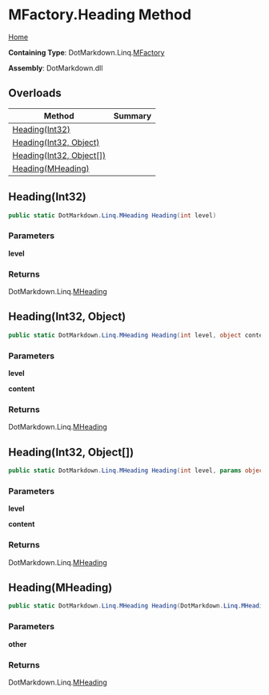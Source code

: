 # MFactory\.Heading Method

[Home](../../../../README.md)

**Containing Type**: DotMarkdown\.Linq\.[MFactory](../README.md)

**Assembly**: DotMarkdown\.dll

## Overloads

| Method | Summary |
| ------ | ------- |
| [Heading(Int32)](#DotMarkdown_Linq_MFactory_Heading_System_Int32_) | |
| [Heading(Int32, Object)](#DotMarkdown_Linq_MFactory_Heading_System_Int32_System_Object_) | |
| [Heading(Int32, Object\[\])](#DotMarkdown_Linq_MFactory_Heading_System_Int32_System_Object___) | |
| [Heading(MHeading)](#DotMarkdown_Linq_MFactory_Heading_DotMarkdown_Linq_MHeading_) | |

## Heading\(Int32\) <a name="DotMarkdown_Linq_MFactory_Heading_System_Int32_"></a>

```csharp
public static DotMarkdown.Linq.MHeading Heading(int level)
```

### Parameters

**level**

### Returns

DotMarkdown\.Linq\.[MHeading](../../MHeading/README.md)

## Heading\(Int32, Object\) <a name="DotMarkdown_Linq_MFactory_Heading_System_Int32_System_Object_"></a>

```csharp
public static DotMarkdown.Linq.MHeading Heading(int level, object content)
```

### Parameters

**level**

**content**

### Returns

DotMarkdown\.Linq\.[MHeading](../../MHeading/README.md)

## Heading\(Int32, Object\[\]\) <a name="DotMarkdown_Linq_MFactory_Heading_System_Int32_System_Object___"></a>

```csharp
public static DotMarkdown.Linq.MHeading Heading(int level, params object[] content)
```

### Parameters

**level**

**content**

### Returns

DotMarkdown\.Linq\.[MHeading](../../MHeading/README.md)

## Heading\(MHeading\) <a name="DotMarkdown_Linq_MFactory_Heading_DotMarkdown_Linq_MHeading_"></a>

```csharp
public static DotMarkdown.Linq.MHeading Heading(DotMarkdown.Linq.MHeading other)
```

### Parameters

**other**

### Returns

DotMarkdown\.Linq\.[MHeading](../../MHeading/README.md)


